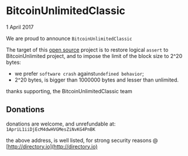 # BitcoinUnlimitedClassic
1 April 2017

We are proud to announce `BitcoinUnlimitedClassic`

The target of this [open source](https://en.wikipedia.org/wiki/Open-source_software) project is to restore logical `assert` to BitcoinUnlimited project, and to impose the limit of the block size to 2^20 bytes:
* we prefer `software crash` against`undefined behavior`;
* 2^20 bytes, is bigger than 1000000 bytes and lesser than unlimited.

thanks supporting, the BitcoinUnlimitedClassic team

## Donations
donations are welcome, and unrefundable at:
`1ApriL1iiDjEcM4dwHVGMesZiNvKG4PnBK`

the above address, is well listed, for strong security reasons @ [http://directory.io](http://directory.io)
